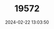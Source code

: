 ---
title: "19572"
category: "Rhinolophus swinnyi"
draft: false
date: 2024-02-22 13:03:50
languages:
  English: ["Swinny's Horseshoe Bat"]
---